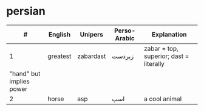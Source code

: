 # persian


| #  | English | Unipers | Perso-Arabic | Explanation |
| ------ | ---------- | --- | --- | ---- |
| 1  | greatest  | zabardast | زبردست | zabar = top, superior; dast = literally
"hand" but implies power |
| 2  | horse  | asp | اسپ  | a cool animal |